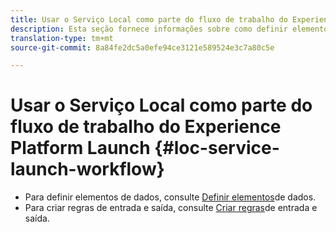 ```yaml
---
title: Usar o Serviço Local como parte do fluxo de trabalho do Experience Platform Launch
description: Esta seção fornece informações sobre como definir elementos de dados e criar regras de entrada e saída no Experience Platform Launch que podem ser usadas com o Places Service.
translation-type: tm+mt
source-git-commit: 8a84fe2dc5a0efe94ce3121e589524e3c7a80c5e

---
```



# Usar o Serviço Local como parte do fluxo de trabalho do Experience Platform Launch {#loc-service-launch-workflow}

* Para definir elementos de dados, consulte [Definir elementos](/help/use-places-launch-workflow/define-data-elements.md)de dados.
* Para criar regras de entrada e saída, consulte [Criar regras](/help/use-places-launch-workflow/create-rule-places-property.md)de entrada e saída.